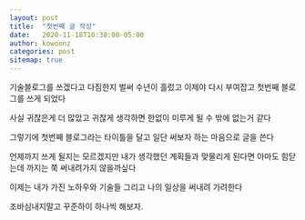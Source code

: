 ```yaml
---
layout: post
title:  "첫번째 글 작성"
date:   2020-11-18T10:38:00-05:00
author: kowoonz
categories: post
sitemap: true
---
```


기술블로그를 쓰겠다고 다짐한지 벌써 수년이 흘렀고 이제야 다시 부여잡고 첫번째 블로그를 쓰게 되었다

사실 귀찮은게 더 많았고 귀찮게 생각하면 한없이 미루게 될 수 밖에 없는거 같다

그렇기에 첫번째 블로그라는 타이틀을 달고 일단 써보자 하는 마음으로 글을 쓴다

언제까지 쓰게 될지는 모르겠지만 내가 생각했던 계획들과 맞물리게 된다면 아마도 힘닫는데 까지는 쭉 써내려가지 않을까싶다

이제는 내가 가진 노하우와 기술들 그리고 나의 일상을 써내려 가려한다

조바심내지말고 꾸준하이 하나씩 해보자.

<!--
공동프로젝트 1
개인프로젝트 1
생활블로그 - climbing, youtube, health, running, 등산, swimming
기술블로그 - tech, review, essay

프레임워크나 라이브러리에서 새롭게 알게 된 사용방법
프로그램 등의 설치 및 설정 방법
좋은 글을 보면 (허락하에) 번역
새로 등장한 기술을 공부하고 그 내용을 정리
겪은 오부류의 해결 방법
책이나 세미나에 대한 후기

1. 왜 이 글을 적는지를 설명한다. 새로운 기술이라면 왜 기술을 보게 되었는지, 어떻게 사용할 예정인지, 보기 전에는 어떤 기대를 했는지 등을 적고 특정 사용방법이나 오류라면 내가 뭘 하려고 하다가 이런 방법을 찾게 되었는지 등을 초반에 적는다. 이 부분이 이후에 나오는 내용에 대한 사전지식을 갖는 데 도움이 될 것이라고 생각한다.
2. 간단한 소개를 작성한다. 어떤 도구라면 이 도구가 어떤 도구이고 만든 사람은 어떻게 설명하고 있는지... 스펙이나 다른 문서에서는 어떻게 나와 있는지 내가 공부하면서 알게 된 내용을 정리한다.
3. (필요하다면) 설치방법이나 설정 방법을 적는다.(원한다면 따라 해 볼 수 있게 하기 위함이다.)
4. 이해를 돕기 위한 간단한 사용방법을 적는다. 도구라면 아주 기본적인 사용방법을 적고(적다가 이 부분만 따로 글로 올리기도 한다.) 라이브러리 등의 사용방법이면 문서에 나와 있는 정도의 사용방법을 설명한다.
5. 좀 더 고급의 사용방법을 적는다. 앞에서 소개한 내용을 바탕으로 활용할 수 있는 방법을 적거나 다양한 사용사례를 설명한다.
6. 사용해본 소감을 적는다.

맞춤법 검사
https://github.com/fallroot/dandy
-->